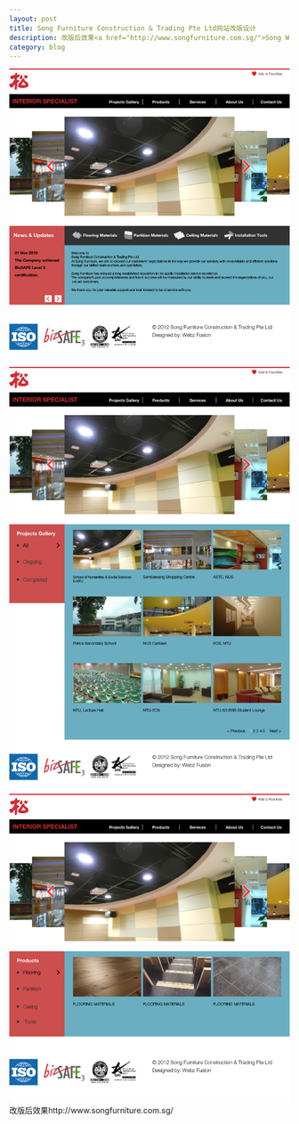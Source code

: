 ```yaml
---
layout: post
title: Song Furniture Construction & Trading Pte Ltd网站改版设计
description: 改版后效果<a href="http://www.songfurniture.com.sg/">Song Website</a><a href="/Songweb"><img src="/images/SongFurnitureConstruction/3-01.jpg"></a>
category: blog
---
```


<img src="/images/SongFurnitureConstruction/3-01.jpg">
<img src="/images/SongFurnitureConstruction/3-02.jpg">
<img src="/images/SongFurnitureConstruction/3-03.jpg">
改版后效果http://www.songfurniture.com.sg/
